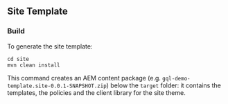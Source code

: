 ## Site Template

### Build

To generate the site template:

```
cd site
mvn clean install
```

This command creates an AEM content package (e.g. `gql-demo-template.site-0.0.1-SNAPSHOT.zip`) below the `target` folder: it contains the templates, the policies and the client library for the site theme.

